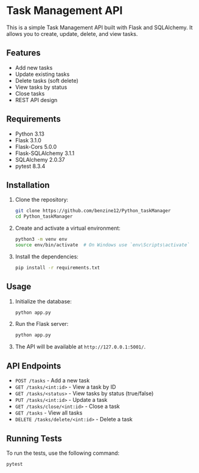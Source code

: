 # Task Management API

This is a simple Task Management API built with Flask and SQLAlchemy. It allows you to create, update, delete, and view tasks.

## Features

- Add new tasks
- Update existing tasks
- Delete tasks (soft delete)
- View tasks by status
- Close tasks
- REST API design

## Requirements

- Python 3.13
- Flask 3.1.0
- Flask-Cors 5.0.0
- Flask-SQLAlchemy 3.1.1
- SQLAlchemy 2.0.37
- pytest 8.3.4

## Installation

1. Clone the repository:
    ```sh
    git clone https://github.com/benzine12/Python_taskManager
    cd Python_taskManager
    ```

2. Create and activate a virtual environment:
    ```sh
    python3 -m venv env
    source env/bin/activate  # On Windows use `env\Scripts\activate`
    ```

3. Install the dependencies:
    ```sh
    pip install -r requirements.txt
    ```

## Usage

1. Initialize the database:
    ```sh
    python app.py
    ```

2. Run the Flask server:
    ```sh
    python app.py
    ```

3. The API will be available at `http://127.0.0.1:5001/`.

## API Endpoints

- `POST /tasks` - Add a new task
- `GET /tasks/<int:id>` - View a task by ID
- `GET /tasks/<status>` - View tasks by status (true/false)
- `PUT /tasks/<int:id>` - Update a task
- `GET /tasks/close/<int:id>` - Close a task
- `GET /tasks` - View all tasks
- `DELETE /tasks/delete/<int:id>` - Delete a task

## Running Tests

To run the tests, use the following command:
```sh
pytest